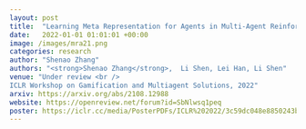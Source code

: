 ```yaml
---
layout: post
title:  "Learning Meta Representation for Agents in Multi-Agent Reinforcement Learning"
date:   2022-01-01 01:01:01 +00:00
image: /images/mra21.png
categories: research
author: "Shenao Zhang"
authors: "<strong>Shenao Zhang</strong>,  Li Shen, Lei Han, Li Shen"
venue: "Under review <br />
ICLR Workshop on Gamification and Multiagent Solutions, 2022"
arxiv: https://arxiv.org/abs/2108.12988
website: https://openreview.net/forum?id=SbNlwsq1peq
poster: https://iclr.cc/media/PosterPDFs/ICLR%202022/3c59dc048e8850243be8079a5c74d079.png
---
```


